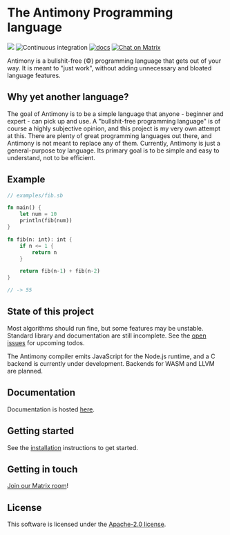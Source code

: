 # The Antimony Programming language

[![](https://img.shields.io/crates/v/antimony-lang.svg)](https://crates.io/crates/antimony-lang)
![Continuous integration](https://github.com/antimony-lang/antimony/workflows/Continuous%20integration/badge.svg?branch=master)
[![docs](https://img.shields.io/badge/docs-mdBook-blue.svg)](https://antimony-lang.github.io/antimony/latest)
[![Chat on Matrix](https://img.shields.io/badge/chat-on%20Matrix-green)](https://matrix.to/#/#antimony:matrix.slashdev.space?via=matrix.slashdev.space)

Antimony is a bullshit-free (©) programming language that gets out of your way.
It is meant to "just work", without adding unnecessary and bloated language features.

## Why yet another language?

The goal of Antimony is to be a simple language that anyone - beginner and expert - can pick up and use. A "bullshit-free programming language" is of course a highly subjective opinion, and this project is my very own attempt at this. There are plenty of great programming languages out there, and Antimony is not meant to replace any of them. Currently, Antimony is just a general-purpose toy language. Its primary goal is to be simple and easy to understand, not to be efficient.

## Example

```rs
// examples/fib.sb

fn main() {
    let num = 10
    println(fib(num))
}

fn fib(n: int): int {
    if n <= 1 {
        return n
    }

    return fib(n-1) + fib(n-2)
}

// -> 55
```

## State of this project

Most algorithms should run fine, but some features may be unstable. Standard library and documentation are still incomplete. See the [open issues](https://github.com/antimony-lang/antimony/issues) for upcoming todos.

The Antimony compiler emits JavaScript for the Node.js runtime, and a C backend is currently under development. Backends for WASM and LLVM are planned.

## Documentation

Documentation is hosted [here](https://antimony-lang.github.io/antimony).

## Getting started

See the [installation](https://antimony-lang.github.io/antimony/latest/introduction/installation.html) instructions to get started.

## Getting in touch

[Join our Matrix room](https://matrix.to/#/#antimony:matrix.slashdev.space?via=matrix.slashdev.space)!

## License

This software is licensed under the [Apache-2.0 license](./LICENSE).
